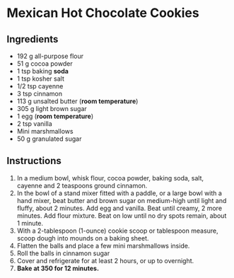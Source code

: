 # Mexican Hot Chocolate Cookies

## Ingredients
- 192 g all-purpose flour
- 51 g cocoa powder
- 1 tsp baking **soda**
- 1 tsp kosher salt
- 1/2 tsp cayenne
- 3 tsp cinnamon
- 113 g unsalted butter (**room temperature**)
- 305 g light brown sugar
- 1 egg (**room temperature**)
- 2 tsp vanilla
- Mini marshmallows
- 50 g granulated sugar

## Instructions
1. In a medium bowl, whisk flour, cocoa powder, baking soda, salt, cayenne and 2 teaspoons ground cinnamon.
2. In the bowl of a stand mixer fitted with a paddle, or a large bowl with a hand mixer, beat butter and brown sugar on medium-high until light and fluffy, about 2 minutes. Add egg and vanilla. Beat until creamy, 2 more minutes. Add flour mixture. Beat on low until no dry spots remain, about 1 minute.
3. With a 2-tablespoon (1-ounce) cookie scoop or tablespoon measure, scoop dough into mounds on a baking sheet. 
4. Flatten the balls and place a few mini marshmallows inside.
5. Roll the balls in cinnamon sugar 
6. Cover and refrigerate for at least 2 hours, or up to overnight.
7. **Bake at 350 for 12 minutes.**